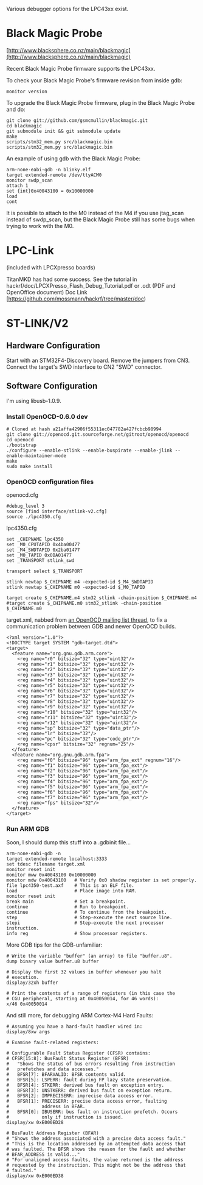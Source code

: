 Various debugger options for the LPC43xx exist.

# Black Magic Probe

[http://www.blacksphere.co.nz/main/blackmagic](http://www.blacksphere.co.nz/main/blackmagic)

Recent Black Magic Probe firmware supports the LPC43xx.

To check your Black Magic Probe's firmware revision from inside gdb:

    monitor version

To upgrade the Black Magic Probe firmware, plug in the Black Magic Probe and do:

    git clone git://github.com/gsmcmullin/blackmagic.git
    cd blackmagic
    git submodule init && git submodule update
    make
    scripts/stm32_mem.py src/blackmagic.bin
    scripts/stm32_mem.py src/blackmagic.bin

An example of using gdb with the Black Magic Probe:

    arm-none-eabi-gdb -n blinky.elf
    target extended-remote /dev/ttyACM0
    monitor swdp_scan
    attach 1
    set {int}0x40043100 = 0x10000000
    load
    cont

It is possible to attach to the M0 instead of the M4 if you use jtag_scan instead of swdp_scan, but the Black Magic Probe still has some bugs when trying to work with the M0.

# LPC-Link

(included with LPCXpresso boards)

TitanMKD has had some success.
See the tutorial in hackrf/doc/LPCXPresso_Flash_Debug_Tutorial.pdf or .odt (PDF and OpenOffice document)
Doc Link [https://github.com/mossmann/hackrf/tree/master/doc)

# ST-LINK/V2

## Hardware Configuration

Start with an STM32F4-Discovery board. Remove the jumpers from CN3. Connect the target's SWD interface to CN2 "SWD" connector.

## Software Configuration

I'm using libusb-1.0.9.

### Install OpenOCD-0.6.0 dev

    # Cloned at hash a21affa42906f55311ec047782a427fcbcb98994
    git clone git://openocd.git.sourceforge.net/gitroot/openocd/openocd
    cd openocd
    ./bootstrap
    ./configure --enable-stlink --enable-buspirate --enable-jlink --enable-maintainer-mode
    make
    sudo make install

### OpenOCD configuration files

openocd.cfg

    #debug_level 3
    source [find interface/stlink-v2.cfg]
    source ./lpc4350.cfg

lpc4350.cfg

    set _CHIPNAME lpc4350
    set _M0_CPUTAPID 0x4ba00477
    set _M4_SWDTAPID 0x2ba01477
    set _M0_TAPID 0x0BA01477
    set _TRANSPORT stlink_swd

    transport select $_TRANSPORT

    stlink newtap $_CHIPNAME m4 -expected-id $_M4_SWDTAPID
    stlink newtap $_CHIPNAME m0 -expected-id $_M0_TAPID

    target create $_CHIPNAME.m4 stm32_stlink -chain-position $_CHIPNAME.m4
    #target create $_CHIPNAME.m0 stm32_stlink -chain-position $_CHIPNAME.m0

target.xml, nabbed from [an OpenOCD mailing list thread](http://www.mail-archive.com/openocd-development@lists.berlios.de/msg18182.html), to fix a communication problem between GDB and newer OpenOCD builds.

    <?xml version="1.0"?>
    <!DOCTYPE target SYSTEM "gdb-target.dtd">
    <target>
      <feature name="org.gnu.gdb.arm.core">
        <reg name="r0" bitsize="32" type="uint32"/>
        <reg name="r1" bitsize="32" type="uint32"/>
        <reg name="r2" bitsize="32" type="uint32"/>
        <reg name="r3" bitsize="32" type="uint32"/>
        <reg name="r4" bitsize="32" type="uint32"/>
        <reg name="r5" bitsize="32" type="uint32"/>
        <reg name="r6" bitsize="32" type="uint32"/>
        <reg name="r7" bitsize="32" type="uint32"/>
        <reg name="r8" bitsize="32" type="uint32"/>
        <reg name="r9" bitsize="32" type="uint32"/>
        <reg name="r10" bitsize="32" type="uint32"/>
        <reg name="r11" bitsize="32" type="uint32"/>
        <reg name="r12" bitsize="32" type="uint32"/>
        <reg name="sp" bitsize="32" type="data_ptr"/>
        <reg name="lr" bitsize="32"/>
        <reg name="pc" bitsize="32" type="code_ptr"/>
        <reg name="cpsr" bitsize="32" regnum="25"/>
      </feature>
      <feature name="org.gnu.gdb.arm.fpa">
        <reg name="f0" bitsize="96" type="arm_fpa_ext" regnum="16"/>
        <reg name="f1" bitsize="96" type="arm_fpa_ext"/>
        <reg name="f2" bitsize="96" type="arm_fpa_ext"/>
        <reg name="f3" bitsize="96" type="arm_fpa_ext"/>
        <reg name="f4" bitsize="96" type="arm_fpa_ext"/>
        <reg name="f5" bitsize="96" type="arm_fpa_ext"/>
        <reg name="f6" bitsize="96" type="arm_fpa_ext"/>
        <reg name="f7" bitsize="96" type="arm_fpa_ext"/>
        <reg name="fps" bitsize="32"/>
      </feature>
    </target>



### Run ARM GDB

Soon, I should dump this stuff into a .gdbinit file...

    arm-none-eabi-gdb -n
    target extended-remote localhost:3333
    set tdesc filename target.xml
    monitor reset init
    monitor mww 0x40043100 0x10000000
    monitor mdw 0x40043100   # Verify 0x0 shadow register is set properly.
    file lpc4350-test.axf    # This is an ELF file.
    load                     # Place image into RAM.
    monitor reset init
    break main               # Set a breakpoint.
    continue                 # Run to breakpoint.
    continue                 # To continue from the breakpoint.
    step                     # Step-execute the next source line.
    stepi                    # Step-execute the next processor instruction.
    info reg                 # Show processor registers.

More GDB tips for the GDB-unfamiliar:

    # Write the variable "buffer" (an array) to file "buffer.u8".
    dump binary value buffer.u8 buffer

    # Display the first 32 values in buffer whenever you halt
    # execution.
    display/32xh buffer

    # Print the contents of a range of registers (in this case the
    # CGU peripheral, starting at 0x40050014, for 46 words):
    x/46 0x40050014

And still more, for debugging ARM Cortex-M4 Hard Faults:

    # Assuming you have a hard-fault handler wired in:
    display/8xw args
    
    # Examine fault-related registers:

    # Configurable Fault Status Register (CFSR) contains:
    # CFSR[15:8]: BusFault Status Register (BFSR)
    #   "Shows the status of bus errors resulting from instruction
    #   prefetches and data accesses."
    #   BFSR[7]: BFARVALID: BFSR contents valid.
    #   BFSR[5]: LSPERR: fault during FP lazy state preservation.
    #   BFSR[4]: STKERR: derived bus fault on exception entry.
    #   BFSR[3]: UNSTKERR: derived bus fault on exception return.
    #   BFSR[2]: IMPRECISERR: imprecise data access error.
    #   BFSR[1]: PRECISERR: precise data access error, faulting
    #            address in BFAR.
    #   BFSR[0]: IBUSERR: bus fault on instruction prefetch. Occurs
    #            only if instruction is issued.
    display/xw 0xE000ED28

    # BusFault Address Register (BFAR)
    # "Shows the address associated with a precise data access fault."
    # "This is the location addressed by an attempted data access that
    # was faulted. The BFSR shows the reason for the fault and whether
    # BFAR_ADDRESS is valid..."
    # "For unaligned access faults, the value returned is the address
    # requested by the instruction. This might not be the address that
    # faulted."
    display/xw 0xE000ED38
